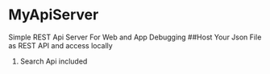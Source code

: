 # MyApiServer
Simple REST Api Server For Web and App Debugging
##Host Your Json File as REST API and access locally 
1. Search Api included
